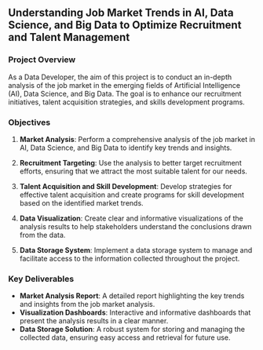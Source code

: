 ## Understanding Job Market Trends in AI, Data Science, and Big Data to Optimize Recruitment and Talent Management

### Project Overview

As a Data Developer, the aim of this project is to conduct an in-depth analysis of the job market in the emerging fields of Artificial Intelligence (AI), Data Science, and Big Data. The goal is to enhance our recruitment initiatives, talent acquisition strategies, and skills development programs.

### Objectives

1. **Market Analysis**: Perform a comprehensive analysis of the job market in AI, Data Science, and Big Data to identify key trends and insights.
   
2. **Recruitment Targeting**: Use the analysis to better target recruitment efforts, ensuring that we attract the most suitable talent for our needs.

3. **Talent Acquisition and Skill Development**: Develop strategies for effective talent acquisition and create programs for skill development based on the identified market trends.

4. **Data Visualization**: Create clear and informative visualizations of the analysis results to help stakeholders understand the conclusions drawn from the data.

5. **Data Storage System**: Implement a data storage system to manage and facilitate access to the information collected throughout the project.

### Key Deliverables

- **Market Analysis Report**: A detailed report highlighting the key trends and insights from the job market analysis.
- **Visualization Dashboards**: Interactive and informative dashboards that present the analysis results in a clear manner.
- **Data Storage Solution**: A robust system for storing and managing the collected data, ensuring easy access and retrieval for future use.


